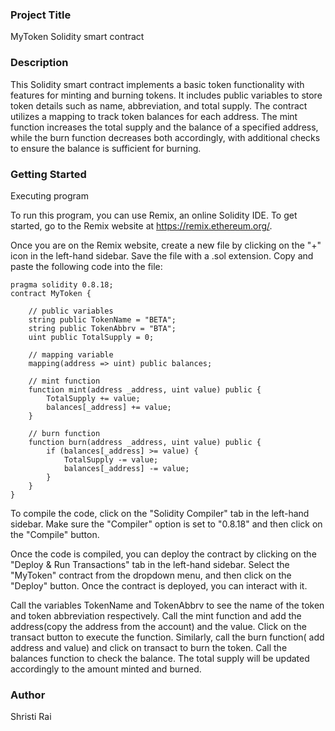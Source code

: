 ### Project Title

MyToken Solidity smart contract

### Description

This Solidity smart contract implements a basic token functionality with features for minting and burning tokens. It includes public variables to store token details such as name, abbreviation, and total supply. The contract utilizes a mapping to track token balances for each address. The mint function increases the total supply and the balance of a specified address, while the burn function decreases both accordingly, with additional checks to ensure the balance is sufficient for burning.

### Getting Started

Executing program


To run this program, you can use Remix, an online Solidity IDE. To get started, go to the Remix website at https://remix.ethereum.org/.

Once you are on the Remix website, create a new file by clicking on the "+" icon in the left-hand sidebar. Save the file with a .sol extension. Copy and paste the following code into the file:


```
pragma solidity 0.8.18;
contract MyToken {

    // public variables
    string public TokenName = "BETA";
    string public TokenAbbrv = "BTA";
    uint public TotalSupply = 0;

    // mapping variable
    mapping(address => uint) public balances;

    // mint function
    function mint(address _address, uint value) public {
        TotalSupply += value;
        balances[_address] += value;
    }

    // burn function
    function burn(address _address, uint value) public {
        if (balances[_address] >= value) {
            TotalSupply -= value;
            balances[_address] -= value;
        }
    }
}
```


To compile the code, click on the "Solidity Compiler" tab in the left-hand sidebar. Make sure the "Compiler" option is set to "0.8.18" and then click on the "Compile" button.


Once the code is compiled, you can deploy the contract by clicking on the "Deploy & Run Transactions" tab in the left-hand sidebar. Select the "MyToken" contract from the dropdown menu, and then click on the "Deploy" button.
Once the contract is deployed, you can interact with it. 

Call the variables TokenName and TokenAbbrv to see the name of the token and token abbreviation respectively.
Call the mint function and add the address(copy the address from the account) and the value. Click on the transact button to execute the function. Similarly, call the burn function( add address and value) and click on transact to burn the token. Call the balances function to check the balance. The total supply will be updated accordingly to the amount minted and burned.
### Author
Shristi Rai
